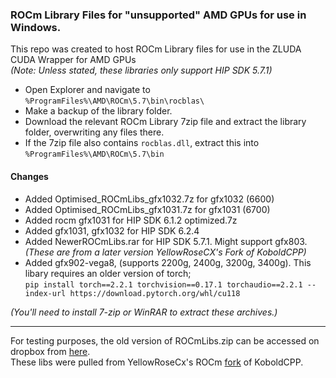 ### ROCm Library Files for "unsupported" AMD GPUs for use in Windows.

This repo was created to host ROCm Library files for use in the ZLUDA CUDA Wrapper for AMD GPUs  
_(Note: Unless stated, these libraries only support HIP SDK 5.7.1)_  

- Open Explorer and navigate to  `%ProgramFiles%\AMD\ROCm\5.7\bin\rocblas\`  
- Make a backup of the library folder.  
- Download the relevant ROCm Library 7zip file and extract the library folder, overwriting any files there.
- If the 7zip file also contains `rocblas.dll`, extract this into `%ProgramFiles%\AMD\ROCm\5.7\bin`  

#### Changes
- Added Optimised_ROCmLibs_gfx1032.7z for gfx1032 (6600)  
- Added Optimised_ROCmLibs_gfx1031.7z for gfx1031 (6700)  
- Added rocm gfx1031 for HIP SDK 6.1.2 optimized.7z  
- Added gfx1031, gfx1032 for HIP SDK 6.2.4  
- Added NewerROCmLibs.rar for HIP SDK 5.7.1. Might support gfx803.  
   _(These are from a later version YellowRoseCX's Fork of KoboldCPP)_
- Added gfx902-vega8, (supports 2200g, 2400g, 3200g, 3400g). This libary requires an older version of torch;  
  `pip install torch==2.2.1 torchvision==0.17.1 torchaudio==2.2.1 --index-url https://download.pytorch.org/whl/cu118`
  
_(You'll need to install 7-zip or WinRAR to extract these archives.)_

---

For testing purposes, the old version of ROCmLibs.zip can be accessed on dropbox from [here](https://www.dropbox.com/scl/fi/qx0ritf10zqof3rlw3rfh/ROCmLibs.zip?rlkey=t8kmkbhm7muk6a26kxoexw0mb&st=kthr8d9f&dl=0).  
These libs were pulled from YellowRoseCx's ROCm [fork](https://github.com/YellowRoseCx/koboldcpp-rocm) of KoboldCPP.
